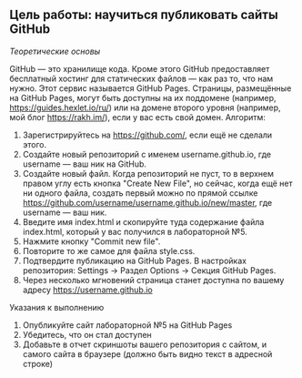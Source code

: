 Цель работы: научиться публиковать сайты GitHub
----------------------------------
*Теоретические основы*

GitHub — это хранилище кода. Кроме этого GitHub предоставляет бесплатный хостинг для статических файлов — как раз то, что нам нужно. Этот сервис называется GitHub Pages.
Страницы, размещённые на GitHub Pages, могут быть доступны на их поддомене (например, https://guides.hexlet.io/ru/) или на домене второго уровня (например, мой блог https://rakh.im/), если у вас есть свой домен.
Алгоритм:
1.	Зарегистрируйтесь на https://github.com/, если ещё не сделали этого.
2.	Создайте новый репозиторий с именем username.github.io, где username — ваш ник на GitHub.
3.	Создайте новый файл. Когда репозиторий не пуст, то в верхнем правом углу есть кнопка "Create New File", но сейчас, когда ещё нет ни одного файла, создать первый можно по прямой ссылке https://github.com/username/username.github.io/new/master, где username — ваш ник.
4.	Введите имя index.html и скопируйте туда содержание файла index.html, который у вас получился в лабораторной №5.
5.	Нажмите кнопку "Commit new file".
6.	Повторите то же самое для файла style.css.
7.	Подтвердите публикацию на GitHub Pages. В настройках репозитория: Settings -> Раздел Options -> Секция GitHub Pages.
8.	Через несколько мгновений страница станет доступна по вашему адресу https://username.github.io

Указания к выполнению
1. Опубликуйте сайт лабораторной №5 на GitHub Pages 
2. Убедитесь, что он стал доступен 
3. Добавьте в отчет скриншоты вашего репозитория с сайтом, и самого сайта в браузере (должно быть видно текст в адресной строке)
